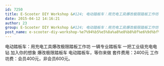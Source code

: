 ```yaml
---
id: 7250
title: E-Scooter DIY Workshop &#124; 电动踏板车：用充电工具爆改极限踏板工作坊 - April 25th
date: 2015-04-12 14:16:21
author: 23
group: E-Scooter DIY Workshop &#124; 电动踏板车：用充电工具爆改极限踏板工作坊 - April 25th
post_name: e-scooter-diy-workshop-%e7%94%b5%e5%8a%a8%e8%b8%8f%e6%9d%bf%e8%bd%a6%ef%bc%9a%e7%94%a8%e5%85%85%e7%94%b5%e5%b7%a5%e5%85%b7%e7%88%86%e6%94%b9%e6%9e%81%e9%99%90%e8%b8%8f%e6%9d%bf%e5%b7%a5%e4%bd%9c
---
```


电动踏板车：用充电工具爆改极限踏板工作坊 一辆专业踏板车 一把工业级充电电钻 加入你的想象 爆改极限踏板车 电动踏板车，等你来做 套件费用：2400元 工作坊费：会员400元，非会员600元。